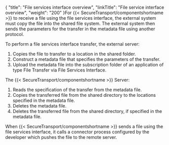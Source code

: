{
    "title": "File services interface overview",
    "linkTitle": "File service interface overview",
    "weight": "200"
}For {{< SecureTransport/componentshortname  >}} to receive a file using the file services interface, the external system must copy the file into the shared file system. The external system then sends the parameters for the transfer in the metadata file using another protocol.

To perform a file services interface transfer, the external server:

1.  Copies the file to transfer to a location in the shared folder.
2.  Construct a metadata file that specifies the parameters of the transfer.
3.  Upload the metadata file into the subscription folder of an application of type File Transfer via File Services Interface.

The {{< SecureTransport/componentshortname  >}} Server:

1.  Reads the specification of the transfer from the metadata file.
2.  Copies the transferred file from the shared directory to the locations specified in the metadata file.
3.  Deletes the metadata file.
4.  Deletes the transferred file from the shared directory, if specified in the metadata file.

When {{< SecureTransport/componentshortname  >}} sends a file using the file services interface, it calls a connector process configured by the developer which pushes the file to the remote server.
